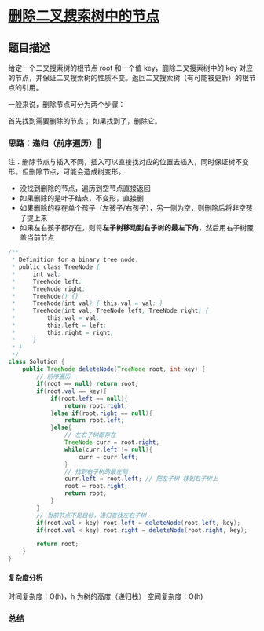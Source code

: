 # [删除二叉搜索树中的节点](删除二叉搜索树中的节点"[题目地址](https://leetcode.cn/problems/delete-node-in-a-bst/description/)")

## 题目描述
给定一个二叉搜索树的根节点 root 和一个值 key，删除二叉搜索树中的 key 对应的节点，并保证二叉搜索树的性质不变。返回二叉搜索树（有可能被更新）的根节点的引用。

一般来说，删除节点可分为两个步骤：

首先找到需要删除的节点；
如果找到了，删除它。

### 思路：递归（前序遍历）🌟

注：删除节点与插入不同，插入可以直接找对应的位置去插入，同时保证树不变形。但删除节点，可能会造成树变形。

- 没找到删除的节点，遍历到空节点直接返回
- 如果删除的是叶子结点，不变形，直接删
- 如果删除的存在单个孩子（左孩子/右孩子），另一侧为空，则删除后将非空孩子提上来
- 如果左右孩子都存在，则将**左子树移动到右子树的最左下角**，然后用右子树覆盖当前节点

```java
/**
 * Definition for a binary tree node.
 * public class TreeNode {
 *     int val;
 *     TreeNode left;
 *     TreeNode right;
 *     TreeNode() {}
 *     TreeNode(int val) { this.val = val; }
 *     TreeNode(int val, TreeNode left, TreeNode right) {
 *         this.val = val;
 *         this.left = left;
 *         this.right = right;
 *     }
 * }
 */
class Solution {
    public TreeNode deleteNode(TreeNode root, int key) {
        // 前序遍历
        if(root == null) return root;
        if(root.val == key){
            if(root.left == null){
                return root.right;
            }else if(root.right == null){
                return root.left;
            }else{
                // 左右子树都存在
                TreeNode curr = root.right;
                while(curr.left != null){
                    curr = curr.left;
                }
                // 找到右子树的最左侧
                curr.left = root.left; // 把左子树 移到右子树上
                root = root.right;
                return root;
            }
        }
        // 当前节点不是目标，递归查找左右子树
        if(root.val > key) root.left = deleteNode(root.left, key);
        if(root.val < key) root.right = deleteNode(root.right, key);

        return root;
    }
}
```

#### 复杂度分析
时间复杂度：O(h)，h 为树的高度（递归栈）
空间复杂度：O(h)

### 总结
